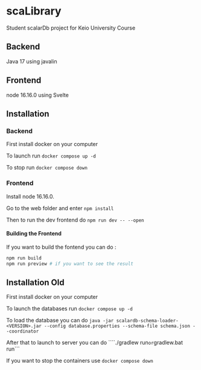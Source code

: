 # scaLibrary
Student scalarDb project for Keio University Course

## Backend
Java 17 using javalin
## Frontend
node 16.16.0 using Svelte
## Installation 
### Backend
First install docker on your computer

To launch run ```docker compose up -d```

To stop run ```docker compose down```

### Frontend
Install node 16.16.0.

Go to the web folder and enter ```npm install```

Then to run the dev frontend do ```npm run dev -- --open```

#### Building the Frontend
If you want to build the fontend you can do :
```bash
npm run build
npm run preview # if you want to see the result
```
## Installation Old
First install docker on your computer

To launch the databases run ```docker compose up -d```

To load the database you can do ```java -jar scalardb-schema-loader-<VERSION>.jar --config database.properties --schema-file schema.json --coordinator```

After that to launch to server you can do ````./gradlew run``` or ```gradlew.bat run```

If you want to stop the containers use ```docker compose down```
